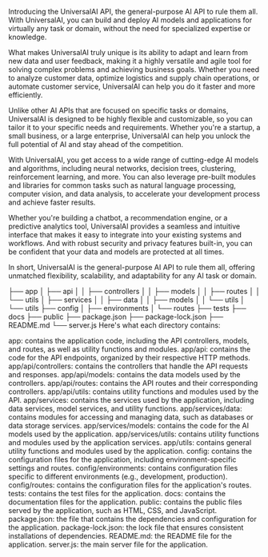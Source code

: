 Introducing the UniversalAI API, the general-purpose AI API to rule them all. With UniversalAI, you can build and deploy AI models and applications for virtually any task or domain, without the need for specialized expertise or knowledge.

What makes UniversalAI truly unique is its ability to adapt and learn from new data and user feedback, making it a highly versatile and agile tool for solving complex problems and achieving business goals. Whether you need to analyze customer data, optimize logistics and supply chain operations, or automate customer service, UniversalAI can help you do it faster and more efficiently.

Unlike other AI APIs that are focused on specific tasks or domains, UniversalAI is designed to be highly flexible and customizable, so you can tailor it to your specific needs and requirements. Whether you're a startup, a small business, or a large enterprise, UniversalAI can help you unlock the full potential of AI and stay ahead of the competition.

With UniversalAI, you get access to a wide range of cutting-edge AI models and algorithms, including neural networks, decision trees, clustering, reinforcement learning, and more. You can also leverage pre-built modules and libraries for common tasks such as natural language processing, computer vision, and data analysis, to accelerate your development process and achieve faster results.

Whether you're building a chatbot, a recommendation engine, or a predictive analytics tool, UniversalAI provides a seamless and intuitive interface that makes it easy to integrate into your existing systems and workflows. And with robust security and privacy features built-in, you can be confident that your data and models are protected at all times.

In short, UniversalAI is the general-purpose AI API to rule them all, offering unmatched flexibility, scalability, and adaptability for any AI task or domain.


├── app
│   ├── api
│   │   ├── controllers
│   │   ├── models
│   │   ├── routes
│   │   └── utils
│   ├── services
│   │   ├── data
│   │   ├── models
│   │   └── utils
│   └── utils
├── config
│   ├── environments
│   └── routes
├── tests
├── docs
├── public
├── package.json
├── package-lock.json
├── README.md
└── server.js
Here's what each directory contains:

app: contains the application code, including the API controllers, models, and routes, as well as utility functions and modules.
app/api: contains the code for the API endpoints, organized by their respective HTTP methods.
app/api/controllers: contains the controllers that handle the API requests and responses.
app/api/models: contains the data models used by the controllers.
app/api/routes: contains the API routes and their corresponding controllers.
app/api/utils: contains utility functions and modules used by the API.
app/services: contains the services used by the application, including data services, model services, and utility functions.
app/services/data: contains modules for accessing and managing data, such as databases or data storage services.
app/services/models: contains the code for the AI models used by the application.
app/services/utils: contains utility functions and modules used by the application services.
app/utils: contains general utility functions and modules used by the application.
config: contains the configuration files for the application, including environment-specific settings and routes.
config/environments: contains configuration files specific to different environments (e.g., development, production).
config/routes: contains the configuration files for the application's routes.
tests: contains the test files for the application.
docs: contains the documentation files for the application.
public: contains the public files served by the application, such as HTML, CSS, and JavaScript.
package.json: the file that contains the dependencies and configuration for the application.
package-lock.json: the lock file that ensures consistent installations of dependencies.
README.md: the README file for the application.
server.js: the main server file for the application.
